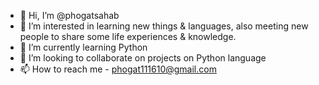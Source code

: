- 👋 Hi, I’m @phogatsahab
- 👀 I’m interested in learning new things & languages, also meeting new people to share some life experiences & knowledge.
- 🌱 I’m currently learning Python
- 💞️ I’m looking to collaborate on projects on Python language
- 📫 How to reach me - phogat111610@gmail.com

<!---
phogatsahab/phogatsahab is a ✨ special ✨ repository because its `README.md` (this file) appears on your GitHub profile.
You can click the Preview link to take a look at your changes.
--->
